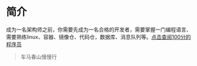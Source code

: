 # 简介

成为一名架构师之前，你需要先成为一名合格的开发者，需要掌握一门编程语言、需要熟练linux、容器、镜像仓、代码仓，数据库、消息队列等。[点击查阅100分的程序员](https://github.com/stonebirdjx)

> 车马春山慢慢行



# 